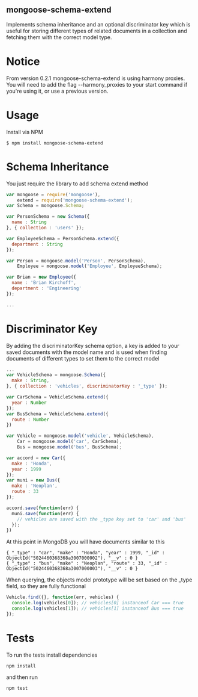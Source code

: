 ## mongoose-schema-extend

Implements schema inheritance and an optional discriminator key which is useful for storing different types of related documents in a collection and fetching them with the correct model type.

# Notice

From version 0.2.1 mongoose-schema-extend is using harmony proxies. You will need to add the flag
--harmony_proxies to your start command if you're using it, or use a previous version.

# Usage

Install via NPM

    $ npm install mongoose-schema-extend

# Schema Inheritance

You just require the library to add schema extend method

```javascript
var mongoose = require('mongoose'),
    extend = require('mongoose-schema-extend');
var Schema = mongoose.Schema;

var PersonSchema = new Schema({
  name : String
}, { collection : 'users' });

var EmployeeSchema = PersonSchema.extend({
  department : String
});

var Person = mongoose.model('Person', PersonSchema),
    Employee = mongoose.model('Employee', EmployeeSchema);

var Brian = new Employee({
  name : 'Brian Kirchoff',
  department : 'Engineering'
});

...
```

# Discriminator Key

By adding the discriminatorKey schema option, a key is added to your saved documents with the model name and is used when finding documents of different types to set them to the correct model

```javascript
...
var VehicleSchema = mongoose.Schema({ 
  make : String,
}, { collection : 'vehicles', discriminatorKey : '_type' });

var CarSchema = VehicleSchema.extend({
  year : Number
});
var BusSchema = VehicleSchema.extend({
  route : Number
})

var Vehicle = mongoose.model('vehicle', VehicleSchema),
    Car = mongoose.model('car', CarSchema),
    Bus = mongoose.model('bus', BusSchema);

var accord = new Car({ 
  make : 'Honda',
  year : 1999
});
var muni = new Bus({
  make : 'Neoplan',
  route : 33
});

accord.save(function(err) {
  muni.save(function(err) {
    // vehicles are saved with the _type key set to 'car' and 'bus'
  });
})

```

At this point in MongoDB you will have documents similar to this

    { "_type" : "car", "make" : "Honda", "year" : 1999, "_id" : ObjectId("5024460368368a3007000002"), "__v" : 0 }
    { "_type" : "bus", "make" : "Neoplan", "route" : 33, "_id" : ObjectId("5024460368368a3007000003"), "__v" : 0 }

When querying, the objects model prototype will be set based on the _type field, so they are fully functional

```javascript
Vehicle.find({}, function(err, vehicles) {
  console.log(vehicles[0]); // vehicles[0] instanceof Car === true
  console.log(vehicles[1]); // vehicles[1] instanceof Bus === true
});
```

# Tests

To run the tests install dependencies

    npm install

and then run

    npm test


